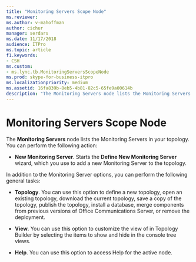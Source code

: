 ```yaml
---
title: "Monitoring Servers Scope Node"
ms.reviewer: 
ms.author: v-mahoffman
author: cichur
manager: serdars
ms.date: 11/17/2018
audience: ITPro
ms.topic: article
f1.keywords:
- CSH
ms.custom:
- ms.lync.tb.MonitoringServersScopeNode
ms.prod: skype-for-business-itpro
ms.localizationpriority: medium
ms.assetid: 16fa839b-8eb5-4b81-82c5-65fe9a00614b
description: "The Monitoring Servers node lists the Monitoring Servers in your topology. You can perform the following action:"
---
```


# Monitoring Servers Scope Node
 
The **Monitoring Servers** node lists the Monitoring Servers in your topology. You can perform the following action:
  
- **New Monitoring Server**. Starts the **Define New Monitoring Server** wizard, which you use to add a new Monitoring Server to the topology.
    
In addition to the Monitoring Server options, you can perform the following general tasks:
  
- **Topology**. You can use this option to define a new topology, open an existing topology, download the current topology, save a copy of the topology, publish the topology, install a database, merge components from previous versions of Office Communications Server, or remove the deployment.
    
- **View**. You can use this option to customize the view of in Topology Builder by selecting the items to show and hide in the console tree views.
    
- **Help**. You can use this option to access Help for the active node.
    

